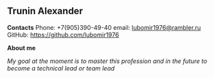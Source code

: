 **Trunin Alexander**
----------------------

**Contacts**
Phone: +7(905)390-49-40
email: lubomir1976@rambler.ru
GitHub: https://github.com/lubomir1976

**About me**

*My goal at the moment is to master this profession and in the future to become a technical lead or team lead*

